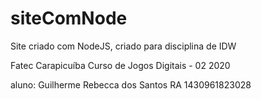 # siteComNode
Site criado com NodeJS, criado para disciplina de IDW

Fatec Carapicuíba 
Curso de Jogos Digitais - 02 2020

aluno: Guilherme Rebecca dos Santos
RA 1430961823028
